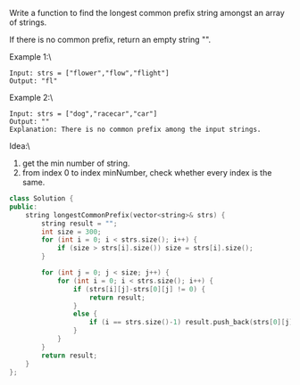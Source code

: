 Write a function to find the longest common prefix string amongst an array of strings.

If there is no common prefix, return an empty string "".


Example 1:\
```
Input: strs = ["flower","flow","flight"]
Output: "fl"
```

Example 2:\
```
Input: strs = ["dog","racecar","car"]
Output: ""
Explanation: There is no common prefix among the input strings.
```

Idea:\
1. get the min number of string.
2. from index 0 to index minNumber, check whether every index is the same.

```cpp
class Solution {
public:
    string longestCommonPrefix(vector<string>& strs) {
        string result = "";
        int size = 300;
        for (int i = 0; i < strs.size(); i++) {
            if (size > strs[i].size()) size = strs[i].size();
        }

        for (int j = 0; j < size; j++) {
            for (int i = 0; i < strs.size(); i++) {
                if (strs[i][j]-strs[0][j] != 0) {
                    return result;
                }
                else {
                    if (i == strs.size()-1) result.push_back(strs[0][j]);
                }
            }
        }    
        return result;    
    }
};
```








